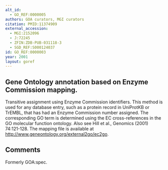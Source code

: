 ```yaml
--- 
alt_id: 
  - GO_REF:0000005
authors: GOA curators, MGI curators
citation: PMID:11374909
external_accession: 
  - MGI:2152096
  - J:72245
  - ZFIN:ZDB-PUB-031118-3
  - SGD_REF:S000124037
id: GO_REF:0000003
year: 2001
layout: goref
---
```


## Gene Ontology annotation based on Enzyme Commission mapping.

Transitive assignment using Enzyme Commission identifiers. This method is used for any database entry, such as a protein record in UniProtKB or TrEMBL, that has had an Enzyme Commission number assigned. The corresponding GO term is determined using the EC cross-references in the GO molecular function ontology. Also see Hill et al., Genomics (2001) 74:121-128. The mapping file is available at http://www.geneontology.org/external2go/ec2go.

## Comments

Formerly GOA:spec.